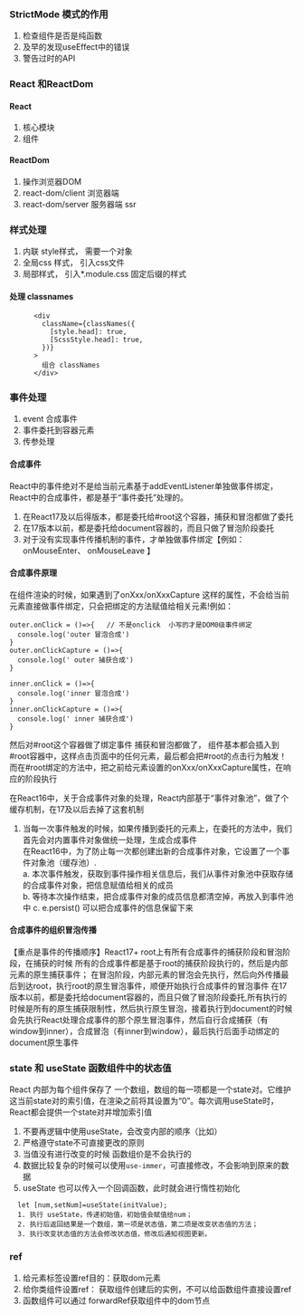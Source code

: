 ### StrictMode 模式的作用

1. 检查组件是否是纯函数
2. 及早的发现useEffect中的错误
3. 警告过时的API

### React 和ReactDom

#### React

1. 核心模块
2. 组件

#### ReactDom

1. 操作浏览器DOM
2. react-dom/client 浏览器端
3. react-dom/server 服务器端 ssr

### 样式处理

1. 内联 style样式， 需要一个对象
2. 全局css 样式， 引入css文件
3. 局部样式， 引入\*.module.css 固定后缀的样式

#### 处理 classnames

```
      <div
        className={classNames({
          [style.head]: true,
          [ScssStyle.head]: true,
        })}
      >
        组合 classNames
      </div>
```

### 事件处理

1. event 合成事件
2. 事件委托到容器元素
3. 传参处理

#### 合成事件

React中的事件绝对不是给当前元素基于addEventListener单独做事件绑定，React中的合成事件，都是基于“事件委托”处理的。

1. 在React17及以后得版本，都是委托给#root这个容器，捕获和冒泡都做了委托
2. 在17版本以前，都是委托给document容器的，而且只做了冒泡阶段委托
3. 对于没有实现事件传播机制的事件，才单独做事件绑定【例如：onMouseEnter、 onMouseLeave 】

#### 合成事件原理

在组件渲染的时候，如果遇到了onXxx/onXxxCapture 这样的属性，不会给当前元素直接做事件绑定，只会把绑定的方法赋值给相关元素!例如：

```
outer.onClick = ()=>{   // 不是onclick  小写的才是DOM0级事件绑定
  console.log('outer 冒泡合成')
}
outer.onClickCapture = ()=>{
  console.log(' outer 捕获合成')
}

inner.onClick = ()=>{
  console.log('inner 冒泡合成')
}
inner.onClickCapture = ()=>{
  console.log(' inner 捕获合成')
}
```

然后对#root这个容器做了绑定事件 捕获和冒泡都做了，
组件基本都会插入到#root容器中，这样点击页面中的任何元素，最后都会把#root的点击行为触发！  
而在#root绑定的方法中，把之前给元素设置的onXxx/onXxxCapture属性，在响应的阶段执行

在React16中，关于合成事件对象的处理，React内部基于“事件对象池”，做了个缓存机制，在17及以后去掉了这套机制

1. 当每一次事件触发的时候，如果传播到委托的元素上，在委托的方法中，我们首先会对内置事件对象做统一处理，生成合成事件<br/>
   在React16中，为了防止每一次都创建出新的合成事件对象，它设置了一个事件对象池（缓存池）.<br/>
   a. 本次事件触发，获取到事件操作相关信息后，我们从事件对象池中获取存储的合成事件对象，把信息赋值给相关的成员<br/>
   b. 等待本次操作结束，把合成事件对象的成员信息都清空掉，再放入到事件池中
   c. e.persist() 可以把合成事件的信息保留下来

#### 合成事件的组织冒泡传播

【重点是事件的传播顺序】React17+ root上有所有合成事件的捕获阶段和冒泡阶段，在捕获的时候 所有的合成事件都是基于root的捕获阶段执行的，然后是内部元素的原生捕获事件； 在冒泡阶段，内部元素的冒泡会先执行，然后向外传播最后到达root，执行root的原生冒泡事件，顺便开始执行合成事件的冒泡事件
在17版本以前，都是委托给document容器的，而且只做了冒泡阶段委托,所有执行的时候是所有的原生捕获限制性，然后执行原生冒泡，接着执行到document的时候会先执行React处理合成事件的那个原生冒泡事件，然后自行合成捕获（有window到inner），合成冒泡（有inner到window），最后执行后面手动绑定的document原生事件

### state 和 useState 函数组件中的状态值

React 内部为每个组件保存了 一个数组，数组的每一项都是一个state对。它维护这当前state对的索引值，在渲染之前将其设置为“0”。每次调用useState时，React都会提供一个state对并增加索引值

1. 不要再逻辑中使用useState，会改变内部的顺序（比如）
2. 严格遵守state不可直接更改的原则
3. 当值没有进行改变的时候 函数组价是不会执行的
4. 数据比较复杂的时候可以使用`use-immer`，可直接修改，不会影响到原来的数据
5. useState 也可以传入一个回调函数，此时就会进行惰性初始化

```
  let [num,setNum]=useState(initValue);
  1. 执行 useState，传递初始值，初始值会赋值给num；
  2. 执行后返回结果是一个数组，第一项是状态值，第二项是改变状态值的方法；
  3. 执行改变状态值的方法会修改状态值，修改后通知视图更新。

```

### ref

1. 给元素标签设置ref目的：获取dom元素
2. 给你类组件设置ref： 获取组件创建后的实例，不可以给函数组件直接设置ref
3. 函数组件可以通过 forwardRef获取组件中的dom节点

